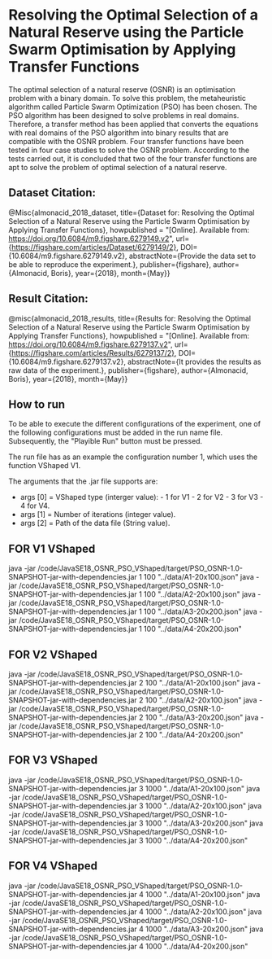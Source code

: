 # Resolving the Optimal Selection of a Natural Reserve using the Particle Swarm Optimisation by Applying Transfer Functions

The optimal selection of a natural reserve (OSNR) is an optimisation problem
with a binary domain. To solve this problem, the metaheuristic algorithm called
Particle Swarm Optimization (PSO) has been chosen. The PSO algorithm has been
designed to solve problems in real domains. Therefore, a transfer method has
been applied that converts the equations with real domains of the PSO algorithm
into binary results that are compatible with the OSNR problem. Four transfer
functions have been tested in four case studies to solve the OSNR problem.
According to the tests carried out, it is concluded that two of the four
transfer functions are apt to solve the problem of optimal selection of a
natural reserve.



Dataset Citation:
----------------
@Misc{almonacid_2018_dataset,
title={Dataset for: Resolving the Optimal Selection of a Natural Reserve using the Particle Swarm Optimisation by Applying Transfer Functions},
howpublished = "[Online]. Available from: https://doi.org/10.6084/m9.figshare.6279149.v2",
url={https://figshare.com/articles/Dataset/6279149/2},
DOI={10.6084/m9.figshare.6279149.v2}, abstractNote={Provide the data set to be able to reproduce the experiment.},
publisher={figshare},
author={Almonacid, Boris},
year={2018},
month={May}}


Result Citation:
---------------
@misc{almonacid_2018_results, title={Results for: Resolving the Optimal Selection of a Natural Reserve using the Particle Swarm Optimisation by Applying Transfer Functions},
howpublished = "[Online]. Available from: https://doi.org/10.6084/m9.figshare.6279137.v2",
url={https://figshare.com/articles/Results/6279137/2}, DOI={10.6084/m9.figshare.6279137.v2},
abstractNote={It provides the results as raw data of the experiment.},
publisher={figshare},
author={Almonacid, Boris},
year={2018},
month={May}}


How to run
-----------

To be able to execute the different configurations of the experiment, one of the following configurations must be added in the run name file. Subsequently, the "Playible Run" button must be pressed.

The run file has as an example the configuration number 1, which uses the function VShaped V1.

The arguments that the .jar file supports are:
- args [0] = VShaped type (interger value):
             - 1 for V1
             - 2 for V2
             - 3 for V3
             - 4 for V4.
- args [1] = Number of iterations (integer value).
- args [2] = Path of the data file (String value).

## FOR V1 VShaped

java -jar /code/JavaSE18_OSNR_PSO_VShaped/target/PSO_OSNR-1.0-SNAPSHOT-jar-with-dependencies.jar 1 100 "../data/A1-20x100.json"
java -jar /code/JavaSE18_OSNR_PSO_VShaped/target/PSO_OSNR-1.0-SNAPSHOT-jar-with-dependencies.jar 1 100 "../data/A2-20x100.json"
java -jar /code/JavaSE18_OSNR_PSO_VShaped/target/PSO_OSNR-1.0-SNAPSHOT-jar-with-dependencies.jar 1 100 "../data/A3-20x200.json"
java -jar /code/JavaSE18_OSNR_PSO_VShaped/target/PSO_OSNR-1.0-SNAPSHOT-jar-with-dependencies.jar 1 100 "../data/A4-20x200.json"

## FOR V2 VShaped

java -jar /code/JavaSE18_OSNR_PSO_VShaped/target/PSO_OSNR-1.0-SNAPSHOT-jar-with-dependencies.jar 2 100 "../data/A1-20x100.json"
java -jar /code/JavaSE18_OSNR_PSO_VShaped/target/PSO_OSNR-1.0-SNAPSHOT-jar-with-dependencies.jar 2 100 "../data/A2-20x100.json"
java -jar /code/JavaSE18_OSNR_PSO_VShaped/target/PSO_OSNR-1.0-SNAPSHOT-jar-with-dependencies.jar 2 100 "../data/A3-20x200.json"
java -jar /code/JavaSE18_OSNR_PSO_VShaped/target/PSO_OSNR-1.0-SNAPSHOT-jar-with-dependencies.jar 2 100 "../data/A4-20x200.json"

## FOR V3 VShaped

java -jar /code/JavaSE18_OSNR_PSO_VShaped/target/PSO_OSNR-1.0-SNAPSHOT-jar-with-dependencies.jar 3 1000 "../data/A1-20x100.json"
java -jar /code/JavaSE18_OSNR_PSO_VShaped/target/PSO_OSNR-1.0-SNAPSHOT-jar-with-dependencies.jar 3 1000 "../data/A2-20x100.json"
java -jar /code/JavaSE18_OSNR_PSO_VShaped/target/PSO_OSNR-1.0-SNAPSHOT-jar-with-dependencies.jar 3 1000 "../data/A3-20x200.json"
java -jar /code/JavaSE18_OSNR_PSO_VShaped/target/PSO_OSNR-1.0-SNAPSHOT-jar-with-dependencies.jar 3 1000 "../data/A4-20x200.json"

## FOR V4 VShaped

java -jar /code/JavaSE18_OSNR_PSO_VShaped/target/PSO_OSNR-1.0-SNAPSHOT-jar-with-dependencies.jar 4 1000 "../data/A1-20x100.json"
java -jar /code/JavaSE18_OSNR_PSO_VShaped/target/PSO_OSNR-1.0-SNAPSHOT-jar-with-dependencies.jar 4 1000 "../data/A2-20x100.json"
java -jar /code/JavaSE18_OSNR_PSO_VShaped/target/PSO_OSNR-1.0-SNAPSHOT-jar-with-dependencies.jar 4 1000 "../data/A3-20x200.json"
java -jar /code/JavaSE18_OSNR_PSO_VShaped/target/PSO_OSNR-1.0-SNAPSHOT-jar-with-dependencies.jar 4 1000 "../data/A4-20x200.json"

